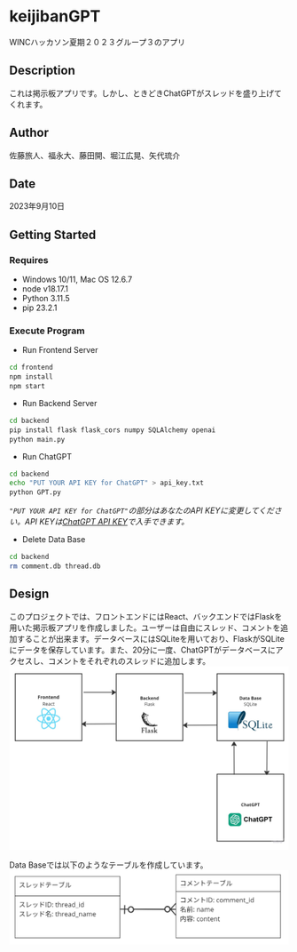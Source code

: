 # keijibanGPT
WINCハッカソン夏期２０２３グループ３のアプリ

## Description
これは掲示板アプリです。しかし、ときどきChatGPTがスレッドを盛り上げてくれます。

## Author
佐藤旅人、福永大、藤田開、堀江広晃、矢代琉介

## Date
2023年9月10日

## Getting Started

### Requires
* Windows 10/11, Mac OS 12.6.7
* node v18.17.1
* Python 3.11.5
* pip 23.2.1

### Execute Program
* Run Frontend Server
```bash
cd frontend
npm install
npm start
```

* Run Backend Server
```bash
cd backend
pip install flask flask_cors numpy SQLAlchemy openai
python main.py
```

* Run ChatGPT
```bash
cd backend
echo "PUT YOUR API KEY for ChatGPT" > api_key.txt
python GPT.py
```
*`"PUT YOUR API KEY for ChatGPT"`の部分はあなたのAPI KEYに変更してください。API KEYは[ChatGPT API KEY](https://platform.openai.com/account/api-keys)で入手できます。*

* Delete Data Base
```bash
cd backend
rm comment.db thread.db
```

## Design
このプロジェクトでは、フロントエンドにはReact、バックエンドではFlaskを用いた掲示板アプリを作成しました。ユーザーは自由にスレッド、コメントを追加することが出来ます。データベースにはSQLiteを用いており、FlaskがSQLiteにデータを保存しています。また、20分に一度、ChatGPTがデータベースにアクセスし、コメントをそれぞれのスレッドに追加します。
![Data Flow](img/dataFlow.jpg)

Data Baseでは以下のようなテーブルを作成しています。
![Data Table](img/table.png)
